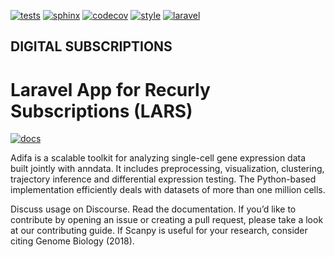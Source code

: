 [![tests](https://github.com/davehorsfall/lars/actions/workflows/test-coverage.yml/badge.svg)](https://github.com/davehorsfall/lars/actions/workflows/test-coverage.yml)
[![sphinx](https://github.com/davehorsfall/lars/actions/workflows/sphinx-build.yml/badge.svg)](https://github.com/davehorsfall/lars/actions/workflows/sphinx-build.yml)
[![codecov](https://codecov.io/gh/davehorsfall/lars/branch/main/graph/badge.svg?token=3XVRW2WDDC)](https://codecov.io/gh/davehorsfall/lars)
[![style](https://github.styleci.io/repos/450031624/shield?branch=main)](https://github.styleci.io/repos/450031624?branch=main)
[![laravel](https://img.shields.io/badge/laravel-8-blue)](https://laravel.com/docs/8.x/)

## DIGITAL SUBSCRIPTIONS

# Laravel App for Recurly Subscriptions (LARS)

[![docs](https://img.shields.io/badge/Documentation-online-blue)](https://davehorsfall.github.io/lars)

Adifa is a scalable toolkit for analyzing single-cell gene expression data built jointly with anndata. It includes preprocessing, visualization, clustering, trajectory inference and differential expression testing. The Python-based implementation efficiently deals with datasets of more than one million cells.

Discuss usage on Discourse. Read the documentation. If you’d like to contribute by opening an issue or creating a pull request, please take a look at our contributing guide. If Scanpy is useful for your research, consider citing Genome Biology (2018).

